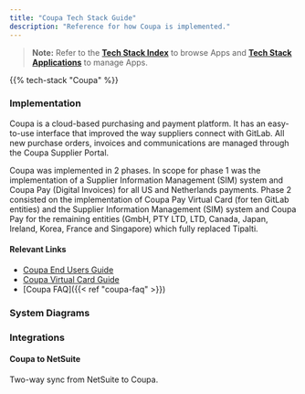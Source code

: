 ```yaml
---
title: "Coupa Tech Stack Guide"
description: "Reference for how Coupa is implemented."
---
```


> **Note:** Refer to the **[Tech Stack Index](/handbook/business-technology/tech-stack/)** to browse Apps and **[Tech Stack Applications](/handbook/business-technology/tech-stack-applications/)** to manage Apps.

{{% tech-stack "Coupa" %}}

### Implementation

Coupa is a cloud-based purchasing and payment platform. It has an easy-to-use interface that improved the way suppliers connect with GitLab. All new purchase orders, invoices and communications are managed through the Coupa Supplier Portal.

Coupa was implemented in 2 phases. In scope for phase 1 was the implementation of a Supplier Information Management (SIM) system and Coupa Pay (Digital Invoices) for all US and Netherlands payments. Phase 2 consisted on the implementation of Coupa Pay Virtual Card (for ten GitLab entities) and the Supplier Information Management (SIM) system and Coupa Pay for the remaining entities (GmbH, PTY LTD, LTD, Canada, Japan, Ireland, Korea, France and Singapore) which fully replaced Tipalti.

#### Relevant Links

- [Coupa End Users Guide](/handbook/business-technology/enterprise-applications/guides/coupa-guide)
- [Coupa Virtual Card Guide](/handbook/business-technology/enterprise-applications/guides/coupa-virtual-cards/)
- [Coupa FAQ]({{< ref "coupa-faq" >}})

### System Diagrams

### Integrations

#### Coupa to NetSuite

Two-way sync from NetSuite to Coupa.
